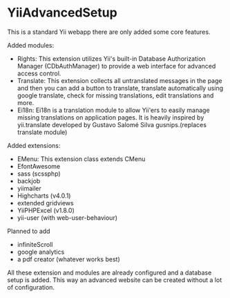 YiiAdvancedSetup
================

This is a standard Yii webapp there are only added some core features.

Added modules:
- Rights:
        This extension utilizes Yii's built-in Database Authorization Manager (CDbAuthManager) to provide a web interface for advanced access control.
- Translate:
        This extension collects all untranslated messages in the page and then you can add a button to translate, translate automatically using google translate, check for missing translations, edit translations and more.
- Ei18n:
        Ei18n is a translation module to allow Yii'ers to easily manage missing translations on application pages. It is heavily inspired by yii.translate developed by Gustavo Salomé Silva gusnips.(replaces translate module)

Added extensions:
- EMenu: This extension class extends CMenu
- EfontAwesome
- sass (scssphp)
- backjob
- yiimailer
- Highcharts (v4.0.1)
- extended gridviews
- YiiPHPExcel (v1.8.0)
- yii-user (with web-user-behaviour)

Planned to add
- infiniteScroll
- google analytics
- a pdf creator (whatever works best)

All these extension and modules are already configured and a database setup is added. This way an advanced website can be created without a lot of configuration.
